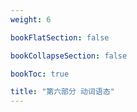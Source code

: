 ```yaml
---
weight: 6

bookFlatSection: false

bookCollapseSection: false

bookToc: true

title: "第六部分 动词语态"
---
```

